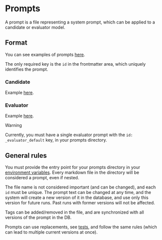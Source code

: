 # Prompts

A prompt is a file representing a system prompt, which can be applied to a candidate or evaluator model.

## Format

You can see examples of prompts [here](./example/data/prompts).

The only required key is the `id` in the frontmatter area, which uniquely identifies the prompt.

### Candidate

Example [here](./example/data/prompts/helpful-en.md).

### Evaluator

Example [here](./example/data/prompts/_evaluator-default.md).

> [!WARNING]
> Currently, you must have a single evaluator prompt with the `id: _evaluator_default` key, in your prompts directory.

## General rules

You must provide the entry point for your prompts directory in your [environment variables](environment-variables.md). Every markdown file in the directory will be considered a prompt, even if nested.

The file name is not considered important (and can be changed), and each `id` must be unique. The prompt text can be changed at any time, and the system will create a new version of it in the database, and use only this version for future runs. Past runs with former versions will not be affected.

Tags can be added/removed in the file, and are synchronized with all versions of the prompt in the DB.

Prompts can use replacements, see [tests](tests-and-evaluations.md#replacements), and follow the same rules (which can lead to multiple current versions at once).
